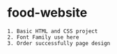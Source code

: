 ﻿# food-website
```
1. Basic HTML and CSS project
2. Font Family use here
3. Order successfully page design
```
